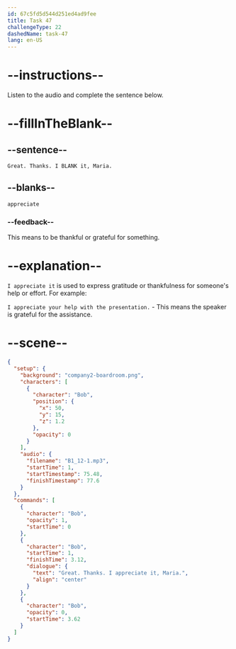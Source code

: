 ```yaml
---
id: 67c5fd5d544d251ed4ad9fee
title: Task 47
challengeType: 22
dashedName: task-47
lang: en-US
---
```


<!-- (Audio) Bob: Great. Thanks. I appreciate it, Maria. -->

# --instructions--

Listen to the audio and complete the sentence below.

# --fillInTheBlank--

## --sentence--

`Great. Thanks. I BLANK it, Maria.`  

## --blanks--

`appreciate`  

### --feedback--

This means to be thankful or grateful for something.  

# --explanation--

`I appreciate it` is used to express gratitude or thankfulness for someone's help or effort. For example:

`I appreciate your help with the presentation.` - This means the speaker is grateful for the assistance.  

# --scene--

```json
{
  "setup": {
    "background": "company2-boardroom.png",
    "characters": [
      {
        "character": "Bob",
        "position": {
          "x": 50,
          "y": 15,
          "z": 1.2
        },
        "opacity": 0
      }
    ],
    "audio": {
      "filename": "B1_12-1.mp3",
      "startTime": 1,
      "startTimestamp": 75.48,
      "finishTimestamp": 77.6
    }
  },
  "commands": [
    {
      "character": "Bob",
      "opacity": 1,
      "startTime": 0
    },
    {
      "character": "Bob",
      "startTime": 1,
      "finishTime": 3.12,
      "dialogue": {
        "text": "Great. Thanks. I appreciate it, Maria.",
        "align": "center"
      }
    },
    {
      "character": "Bob",
      "opacity": 0,
      "startTime": 3.62
    }
  ]
}
```
